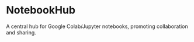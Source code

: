 # NotebookHub
A central hub for Google Colab/Jupyter notebooks, promoting collaboration and sharing.
